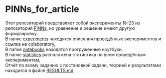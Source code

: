 # PINNs_for_article
Этот репозиторий представляет собой эксперименты 18-23 из репозитория [PINNs](https://github.com/mikhakuv/PINNs/tree/main), но уравнение и решение имеют другую формулировку.  
В папке [experiments](https://github.com/mikhakuv/PINNs_for_article/tree/main/experiments) находятся описания проведённых экспериментов и ссылка на colaboratory,  
В папке [notebooks](https://github.com/mikhakuv/PINNs_for_article/tree/main/notebooks) находятся прогруженные ноутбуки,  
В папке [statistics](https://github.com/mikhakuv/PINNs_for_article/tree/main/statistics) расположена статистика по всем проведённым экспериментам,  
Отчёт по всему заданию с постановкой задачи, теорией и результатами находится в файле [RESULTS.md](https://github.com/mikhakuv/PINNs_for_article/blob/main/RESULTS.md)
